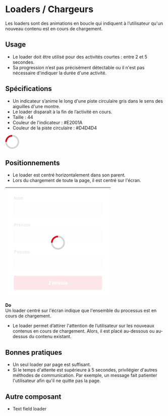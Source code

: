 # Loaders / Chargeurs

Les loaders sont des animations en boucle qui indiquent à l’utilisateur qu'un nouveau contenu est en cours de chargement.

## Usage

- Le loader doit être utilisé pour des activités courtes : entre 2 et 5 secondes.
- Sa progression n’est pas précisément détectable ou il n'est pas nécessaire d'indiquer la durée d'une activité.

## Spécifications

- Un indicateur s’anime le long d'une piste circulaire gris dans le sens des aiguilles d'une montre.
- Le loader disparaît à la fin de l’activité en cours.
- Taille : 44
- Couleur de l'indicateur : #E2001A
- Couleur de la piste circulaire : #D4D4D4

![loader__default](design/loader__default.png)

## Positionnements

- Le loader est centré horizontalement dans son parent.
- Lors du chargement de toute la page, il est centré sur l'écran.


<div class="do-dont">
<div class="do">

![loader__exemples__loader-with-overflow](design/loader__exemples__loader-with-overflow.png) |
------------ |
**Do** <br/> Un loader centré sur l'écran indique que l'ensemble du processus est en cours de chargement.

 </div>
 </div>


- Le loader permet d’attirer l'attention de l’utilisateur sur les nouveaux contenus en cours de chargement. Alors, il est placé au-dessous ou au-dessus du contenu existant.

## Bonnes pratiques

- Un seul loader par page est suffisant.
- Si le temps d'attente est supérieure à 5 secondes, privilégier d'autres méthodes de communication. Par exemple, un message fait patienter l'utilisateur afin qu'il ne quitte pas la page.

## Autre composant

- Text field loader

